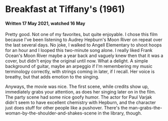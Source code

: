 # Breakfast at Tiffany's (1961)
#### Written 17 May 2021, watched 16 May

Pretty good. Not one of my favorites, but quite enjoyable. I chose this film because I've been listening to Audrey Hepburn's Moon River on repeat over the last several days. No joke, I walked to Angell Elementary to shoot hoops for an hour and I looped this two-minute song alone. I really liked Frank Ocean's Moon River maybe a year back and vaguely knew then that it was a cover, but didn't enjoy the original until now. What a delight. A simple background of guitar, maybe an arpeggio if I'm remembering my music terminology correctly, with strings coming in later, if I recall. Her voice is breathy, but that adds emotion to the singing.

Anyways, the movie was nice. The first scene, while credits show up, immediately grabs your attention, as does her singing later on in the film. The party scene had some nice goofy humor. The actor for Paul Varjak didn't seem to have excellent chemistry with Hepburn, and the character just does stuff for other people like a pushover. There's the man-grabs-the-woman-by-the-shoulder-and-shakes-scene in the library, though.